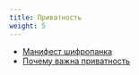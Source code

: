 ```yaml
---
title: Приватность
weight: 5
---
```


- [Манифест шифропанка](privacy/cypherpunk-manifesto)
- [Почему важна приватность](privacy/why-privacy-matters)